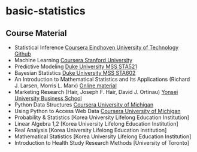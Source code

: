 # basic-statistics

## Course Material
- Statistical Inference [Coursera Eindhoven University of Technology](https://www.coursera.org/learn/statistical-inferences) [Github](https://github.com/Lakens/statistical_inferences)
- Machine Learning [Coursera Stanford University](https://www.coursera.org/learn/machine-learning-course)
- Predictive Modeling [Duke University MSS STA521](https://www2.stat.duke.edu/courses/Fall21/sta521.001/)
- Bayesian Statistics [Duke University MSS STA602](https://github.com/resteorts/modern-bayes)
- An Introduction to Mathematical Statistics and Its Applications (Richard J. Larsen, Morris L. Marx) [Online material](https://books.google.com/books?id=AdinQgAACAAJ&dq=An+Introduction+to+Mathematical+Statistics+and+Its+Applications+3rd+edition&hl=ko&sa=X&ved=2ahUKEwiQws7k9Z_8AhXnD1kFHRSqAz8Q6AF6BAgCEAI)
- Marketing Research (Hair, Joseph F. Hair, David J. Ortinau) [Yonsei University Business School](https://books.google.com/books/about/Marketing_Research.html?id=-RdmcgAACAAJ)
- Python Data Structures [Coursera University of Michigan](https://www.coursera.org/learn/python-data/home/welcome)
- Using Python to Access Web Data [Coursera University of Michigan](https://www.coursera.org/learn/python-network-data/home/week/1)
- Probability & Statistics [Korea University Lifelong Education Institution]
- Linear Algebra 1,2 [Korea University Lifelong Education Institution]
- Real Analysis [Korea University Lifelong Education Institution]
- Mathematical Statistics [Korea University Lifelong Education Institution]
- Introduction to Health Study Research Methods [University of Toronto]
